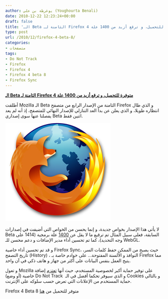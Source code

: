 ```yaml
---
author: يوغرطة بن علي (Youghourta Benali)
date: 2010-12-22 12:23:24+00:00
draft: false
title: 'الـ Beta الثامنة لـ Firefox 4 متوفرة للتحميل، و ترقع أزيد من 1400 علة '
type: post
url: /2010/12/firefox-4-beta-8/
categories:
- متصفحات
tags:
- Do Not Track
- Firefox
- Firefox 4
- Firefox 4 beta 8
- Firefox Sync
---
```


**[الـ Beta الثامنة لـ Firefox 4 متوفرة للتحميل، و ترقع أزيد من 1400 علة](https://www.it-scoop.com/2010/12/firefox-4-beta-8/)**


أطلقت Mozilla الـ Beta الثامنة من الإصدار الرابع من متصفح Firefox و الذي طال انتظاره طويلا، و الذي يعلن عن بدأ العد التنازلي للإصدار النهائي للمتصفح، إذ أنه لم يعد يفصلنا عنها سوى إصداري Beta اثنين فقط.


[![](firefox_logo_3025.jpg)
](https://www.it-scoop.com/2010/12/firefox-4-beta-8/)


لا يأتي هذا الإصدار بخواص جديدة، و إنما يحسن من الخواص التي أضيفت في إصدارات Beta السابقة، فعلى سبيل المثال تم ترقيع ما لا يقل عن [1400](http://www.mozilla.com/en-US/firefox/4.0b8/releasenotes/buglist.html) علة برمجية (1414 على وجه التحديد)، كما تم تحسين أداء مدير الإضافات و دعم محسن للـ WebGL.

و قد تم تحسين أداء خاصية Firefox Sync، حيث يصبح من الممكن حفظ كلمات السر، تاريخ التصفح (History) ، النوافذ و الألسنة المفتوحة... على خوادم خاصة بـ Firefox مما يتيح العمل بنفس البيانات على أكثر من جهاز و هاتف ذكي في آن واحد.

و تعول Mozilla على توفير حماية أكبر لخصوصية المستخدم، حيث أنها [تعتزم](http://www.google.com/hostednews/afp/article/ALeqM5ghndjMwun3rMWketkhKAeuPxK7Ww?docId=CNG.e152c6d2ed379078cb131dacb3e4b27a.261) إضافة خاصية (أو وضع) Do Not Track  و الذي سيوفر تحكما أفضل في الـ Cookies و بالتالي حماية المستخدم من الإعلانات التي تعرض حسب سلوكه على الإنترنت.

Firefox 4 Beta 8 متوفر للتحميل من [هنا](http://releases.mozilla.org/pub/mozilla.org/firefox/releases/4.0b8/)
